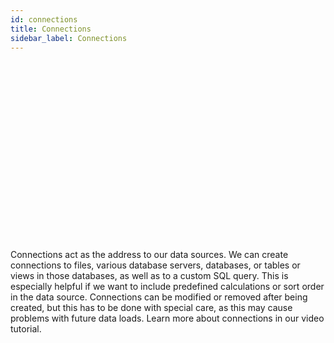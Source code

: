 ```yaml
---
id: connections
title: Connections
sidebar_label: Connections
---
```


<script src="https://fast.wistia.com/embed/medias/lpsk04xr8i.jsonp" async></script><script src="https://fast.wistia.com/assets/external/E-v1.js" async></script><div class="wistia_responsive_padding" style="padding:56.25% 0 0 0;position:relative;"><div class="wistia_responsive_wrapper" style="height:100%;left:0;position:absolute;top:0;width:100%;"><div class="wistia_embed wistia_async_lpsk04xr8i videoFoam=true" style="height:100%;position:relative;width:100%"><div class="wistia_swatch" style="height:100%;left:0;opacity:0;overflow:hidden;position:absolute;top:0;transition:opacity 200ms;width:100%;"><img src="https://fast.wistia.com/embed/medias/lpsk04xr8i/swatch" style="filter:blur(5px);height:100%;object-fit:contain;width:100%;" alt="" aria-hidden="true" onload="this.parentNode.style.opacity=1;" /></div></div></div></div>
<br>
Connections act as the address to our data sources. We can create connections to files, various database servers, databases, or tables or views in those databases, as well as to a custom SQL query. This is especially helpful if we want to include predefined calculations or sort order in the data source. Connections can be modified or removed after being created, but this has to be done with special care, as this may cause problems with future data loads. Learn more about connections in our video tutorial.